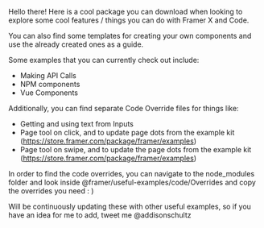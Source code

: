 Hello there! Here is a cool package you can download when looking to explore some cool features / things you can do with Framer X and Code. 

You can also find some templates for creating your own components and use the already created ones as a guide.

Some examples that you can currently check out include:

- Making API Calls
- NPM components
- Vue Components

Additionally, you can find separate Code Override files for things like:

- Getting and using text from Inputs
- Page tool on click, and to update page dots from the example kit (https://store.framer.com/package/framer/examples)
- Page tool on swipe, and to update the page dots from the example kit (https://store.framer.com/package/framer/examples)

In order to find the code overrides, you can navigate to the node_modules folder and look inside @framer/useful-examples/code/Overrides and copy the overrides you need : )

Will be continuously updating these with other useful examples, so if you have an idea for me to add, tweet me @addisonschultz